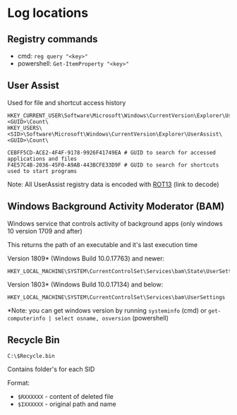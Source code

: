 # Log locations
## Registry commands
- cmd: `reg query "<key>"`
- powershell: `Get-ItemProperty "<key>"`

## User Assist
Used for file and shortcut access history
```
HKEY_CURRENT_USER\Software\Microsoft\Windows\CurrentVersion\Explorer\UserAssist\<GUID>\Count\
HKEY_USERS\<SID>\Software\Microsoft\Windows\CurrentVersion\Explorer\UserAssist\<GUID>\Count\
```
```
CEBFF5CD-ACE2-4F4F-9178-9926F41749EA # GUID to search for accessed applications and files
F4E57C4B-2036-45F0-A9AB-443BCFE33D9F # GUID to search for shortcuts used to start programs
```
Note: All UserAssist registry data is encoded with [ROT13](https://rot13.com/) (link to decode)

## Windows Background Activity Moderator (BAM)
Windows service that controls activity of background apps (only windows 10 version 1709 and after)

This returns the path of an executable and it's last execution time

Version 1809* (Windows Build 10.0.17763) and newer:
```
HKEY_LOCAL_MACHINE\SYSTEM\CurrentControlSet\Services\bam\State\UserSettings
```

Version 1803* (Windows Build 10.0.17134) and below:
```
HKEY_LOCAL_MACHINE\SYSTEM\CurrentControlSet\Services\bam\UserSettings
```

*Note: you can get windows version by running `systeminfo` (cmd) or `get-computerinfo | select osname, osversion` (powershell)

## Recycle Bin

```
C:\$Recycle.bin
```

Contains folder's for each SID

Format:
- `$RXXXXXX` - content of deleted file
- `$IXXXXXX` - original path and name
